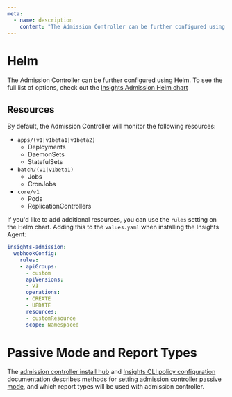 ```yaml
---
meta:
  - name: description
    content: "The Admission Controller can be further configured using Helm. To see the full list of options, check out the Insights Admission Helm chart"
---
```

# Helm
The Admission Controller can be further configured using Helm. To see the full list of options,
check out the [Insights Admission Helm chart](https://github.com/FairwindsOps/charts/tree/master/stable/insights-admission)

## Resources
By default, the Admission Controller will monitor the following resources:
* `apps/(v1|v1beta1|v1beta2)`
  * Deployments
  * DaemonSets
  * StatefulSets
* `batch/(v1|v1beta1)`
  * Jobs
  * CronJobs
* `core/v1`
  * Pods
  * ReplicationControllers

If you'd like to add additional resources, you can use the `rules`
setting on the Helm chart. Adding this to the `values.yaml` when installing the Insights Agent:
```yaml
insights-admission:
  webhookConfig:
    rules:
    - apiGroups:
      - custom
      apiVersions:
      - v1
      operations:
      - CREATE
      - UPDATE
      resources:
      - customResource
      scope: Namespaced
```

# Passive Mode and Report Types

The [admission controller install hub](/configure/admission/installhub-and-policies) and [Insights CLI policy configuration](/configure/cli/settings) documentation describes methods for [setting admission controller passive mode](/installation/admission/setup/#installation), and which report types will be used with admission controller.
